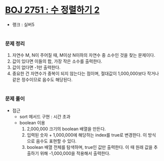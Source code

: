 # [BOJ 2751 : 수 정렬하기 2](https://www.acmicpc.net/problem/2751)
- 랭크 : 실버5
  <br><br>
  
### 문제 정리
1. 자연수 M, N이 주어질 때, M이상 N이하의 자연수 중 소수인 것을 찾는 문제이다.
2. 값이 있다면 이들의 합, 가장 작은 소수를 출력한다.
3. 값이 없다면 -1만 출력한다.
4. 중요한 건 자연수가 중복이 되지 않는다는 점이며, 절대값이 1,000,000보다 작거나 같은 정수이므로 음수도 해당된다.
   <br><br>

### 문제 풀이
- 접근
  - sort 메서드 구현 : 시간 초과
  - boolean 이용
      1. 2,000,000 크기의 boolean 배열을 만든다.
      2. 입력된 숫자 + 1,000,000에 해당하는 index를 true로 변경한다. 이 방식으로 음수도 표현할 수 있다.
      3. boolean 배열 전체를 탐색하며, true인 값만 출력한다. 이 때 원래 값을 추출하기 위해 -1,000,000을 적용해서 출력한다.
  

    
    


    
    


